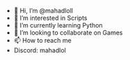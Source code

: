 - 👋 Hi, I’m @mahadloll
- 👀 I’m interested in Scripts
- 🌱 I’m currently learning Python
- 💞️ I’m looking to collaborate on Games
- 📫 How to reach me
- Discord: mahadlol

